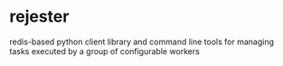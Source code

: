 rejester
========

redis-based python client library and command line tools for managing tasks executed by a group of configurable workers
